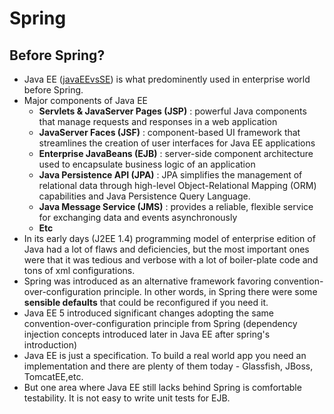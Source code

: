 # Spring

## Before Spring?

- Java EE ([javaEEvsSE](https://github.com/akin-a/java/blob/main/fundamentals/JavaSEvsEE.md)) is what predominently used in enterprise world before Spring.
- Major components of Java EE
   - **Servlets & JavaServer Pages (JSP)** : powerful Java components that manage requests and responses in a web application
   - **JavaServer Faces (JSF)** : component-based UI framework that streamlines the creation of user interfaces for Java EE applications
   - **Enterprise JavaBeans (EJB)** : server-side component architecture used to encapsulate business logic of an application
   - **Java Persistence API (JPA)** : JPA simplifies the management of relational data through high-level Object-Relational Mapping (ORM) capabilities and Java Persistence Query Language.
   - **Java Message Service (JMS)** : provides a reliable, flexible service for exchanging data and events asynchronously
   - **Etc**
- In its early days (J2EE 1.4) programming model of enterprise edition of Java had a lot of flaws and deficiencies, but the most important ones were that it was tedious and verbose with a lot of boiler-plate code and tons of xml configurations.
- Spring was introduced as an alternative framework favoring convention-over-configuration principle. In other words, in Spring there were some **sensible defaults** that could be reconfigured if you need it.
-  Java EE 5 introduced significant changes adopting the same convention-over-configuration principle from Spring (dependency injection concepts introduced later in Java EE after spring's introduction)
-  Java EE is just a specification. To build a real world app you need an implementation and there are plenty of them today - Glassfish, JBoss, TomcatEE,etc.
-  But one area where Java EE still lacks behind Spring is comfortable testability. It is not easy to write unit tests for EJB.
